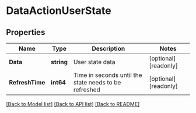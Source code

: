 # DataActionUserState

## Properties

Name | Type | Description | Notes
------------ | ------------- | ------------- | -------------
**Data** | **string** | User state data | [optional] [readonly] 
**RefreshTime** | **int64** | Time in seconds until the state needs to be refreshed | [optional] [readonly] 

[[Back to Model list]](../README.md#documentation-for-models) [[Back to API list]](../README.md#documentation-for-api-endpoints) [[Back to README]](../README.md)


